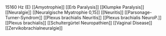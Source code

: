 15160 Hz (E)
[[Amyotrophie]]
[[Erb Paralysis]]
[[Klumpke Paralysis]]
[[Neuralgie]]
[[Neuralgische Myatrophie 0,15]]
[[Neuritis]]
[[Parsonage-Turner-Syndrom]]
[[Plexus brachialis Neuritis]]
[[Plexus brachialis NeuroP.]]
[[Plexus brachialis]]
[[Schultergürtel Neuropathien]]
[[Vaginal Disease]]
[[Zervikobrachialneuralgie]]